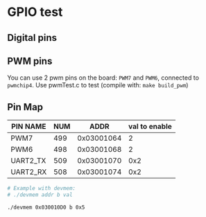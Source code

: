 # GPIO test

## Digital pins


## PWM pins
You can use 2 pwm pins on the board: `PWM7` and `PWM6`, connected to `pwmchip4`. Use pwmTest.c to test (compile with: `make build_pwm`)


## Pin Map
| PIN NAME       | NUM     | ADDR       | val to enable |
| ----------     | ----    | ------     | ---           |
| PWM7           |  499    | 0x03001064 | 2             |
| PWM6           |  498    | 0x03001068 | 2             |
| UART2_TX       |  509    | 0x03001070 | 0x2           |
| UART2_RX       |  508    | 0x03001074 | 0x2           |


```bash
# Example with devmem:
# ./devmem addr b val

./devmem 0x030010D0 b 0x5
```